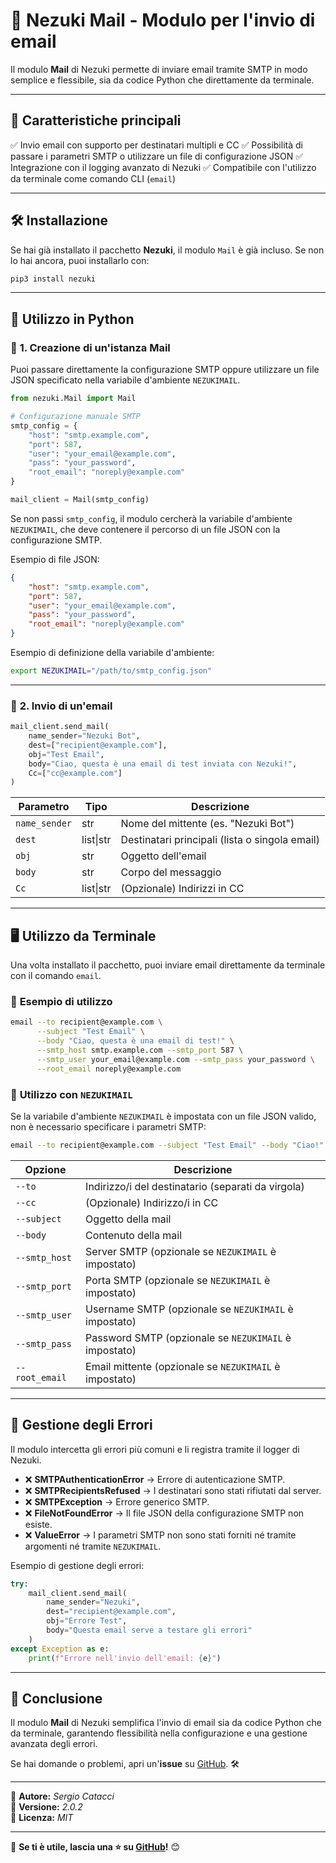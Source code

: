 # 📧 Nezuki Mail - Modulo per l'invio di email

Il modulo **Mail** di Nezuki permette di inviare email tramite SMTP in modo semplice e flessibile, sia da codice Python che direttamente da terminale.

---

## 📌 **Caratteristiche principali**
✅ Invio email con supporto per destinatari multipli e CC
✅ Possibilità di passare i parametri SMTP o utilizzare un file di configurazione JSON
✅ Integrazione con il logging avanzato di Nezuki
✅ Compatibile con l'utilizzo da terminale come comando CLI (`email`)

---

## 🛠 **Installazione**
Se hai già installato il pacchetto **Nezuki**, il modulo `Mail` è già incluso.
Se non lo hai ancora, puoi installarlo con:

```sh
pip3 install nezuki
```

---

## 🚀 **Utilizzo in Python**

### 📌 **1. Creazione di un'istanza Mail**

Puoi passare direttamente la configurazione SMTP oppure utilizzare un file JSON specificato nella variabile d'ambiente `NEZUKIMAIL`.

```python
from nezuki.Mail import Mail

# Configurazione manuale SMTP
smtp_config = {
    "host": "smtp.example.com",
    "port": 587,
    "user": "your_email@example.com",
    "pass": "your_password",
    "root_email": "noreply@example.com"
}

mail_client = Mail(smtp_config)
```

Se non passi `smtp_config`, il modulo cercherà la variabile d'ambiente `NEZUKIMAIL`, che deve contenere il percorso di un file JSON con la configurazione SMTP.

Esempio di file JSON:
```json
{
    "host": "smtp.example.com",
    "port": 587,
    "user": "your_email@example.com",
    "pass": "your_password",
    "root_email": "noreply@example.com"
}
```

Esempio di definizione della variabile d'ambiente:
```sh
export NEZUKIMAIL="/path/to/smtp_config.json"
```

---

### 📌 **2. Invio di un'email**

```python
mail_client.send_mail(
    name_sender="Nezuki Bot",
    dest=["recipient@example.com"],
    obj="Test Email",
    body="Ciao, questa è una email di test inviata con Nezuki!",
    Cc=["cc@example.com"]
)
```

| Parametro    | Tipo          | Descrizione |
|-------------|--------------|-------------|
| `name_sender` | str | Nome del mittente (es. "Nezuki Bot") |
| `dest` | list\|str | Destinatari principali (lista o singola email) |
| `obj` | str | Oggetto dell'email |
| `body` | str | Corpo del messaggio |
| `Cc` | list\|str | (Opzionale) Indirizzi in CC |

---

## 🖥 **Utilizzo da Terminale**

Una volta installato il pacchetto, puoi inviare email direttamente da terminale con il comando `email`.

### 📌 **Esempio di utilizzo**
```sh
email --to recipient@example.com \
      --subject "Test Email" \
      --body "Ciao, questa è una email di test!" \
      --smtp_host smtp.example.com --smtp_port 587 \
      --smtp_user your_email@example.com --smtp_pass your_password \
      --root_email noreply@example.com
```

### 📌 **Utilizzo con `NEZUKIMAIL`**
Se la variabile d'ambiente `NEZUKIMAIL` è impostata con un file JSON valido, non è necessario specificare i parametri SMTP:
```sh
email --to recipient@example.com --subject "Test Email" --body "Ciao!"
```

| Opzione         | Descrizione |
|----------------|-------------|
| `--to`         | Indirizzo/i del destinatario (separati da virgola) |
| `--cc`         | (Opzionale) Indirizzo/i in CC |
| `--subject`    | Oggetto della mail |
| `--body`       | Contenuto della mail |
| `--smtp_host`  | Server SMTP (opzionale se `NEZUKIMAIL` è impostato) |
| `--smtp_port`  | Porta SMTP (opzionale se `NEZUKIMAIL` è impostato) |
| `--smtp_user`  | Username SMTP (opzionale se `NEZUKIMAIL` è impostato) |
| `--smtp_pass`  | Password SMTP (opzionale se `NEZUKIMAIL` è impostato) |
| `--root_email` | Email mittente (opzionale se `NEZUKIMAIL` è impostato) |

---

## 🚨 **Gestione degli Errori**

Il modulo intercetta gli errori più comuni e li registra tramite il logger di Nezuki.

- ❌ **SMTPAuthenticationError** → Errore di autenticazione SMTP.
- ❌ **SMTPRecipientsRefused** → I destinatari sono stati rifiutati dal server.
- ❌ **SMTPException** → Errore generico SMTP.
- ❌ **FileNotFoundError** → Il file JSON della configurazione SMTP non esiste.
- ❌ **ValueError** → I parametri SMTP non sono stati forniti né tramite argomenti né tramite `NEZUKIMAIL`.

Esempio di gestione degli errori:
```python
try:
    mail_client.send_mail(
        name_sender="Nezuki",
        dest="recipient@example.com",
        obj="Errore Test",
        body="Questa email serve a testare gli errori"
    )
except Exception as e:
    print(f"Errore nell'invio dell'email: {e}")
```

---

## 📜 **Conclusione**

Il modulo **Mail** di Nezuki semplifica l'invio di email sia da codice Python che da terminale, garantendo flessibilità nella configurazione e una gestione avanzata degli errori.

Se hai domande o problemi, apri un'**issue** su [GitHub](https://github.com/KingKaitoKid/Nezuki/issues). 🛠

---

📌 **Autore:** *Sergio Catacci*  
📌 **Versione:** *2.0.2*  
📌 **Licenza:** *MIT*  

---

📌 **Se ti è utile, lascia una ⭐ su [GitHub](https://github.com/KingKaitoKid/Nezuki)!** 😊

